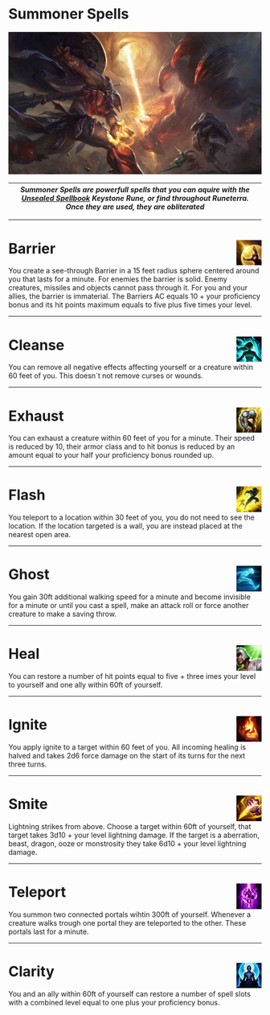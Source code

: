 # Summoner Spells
<img src="https://github.com/Sebastianhju/Runeterra-5e/blob/main/Images/img-Summoners/Art-Smite.png">

|*Summoner Spells are powerfull spells that you can aquire with the [Unsealed Spellbook](https://github.com/Sebastianhju/Runeterra-5e/blob/main/Rules/Runes.md#unsealed-spellbook-) Keystone Rune, or find throughout Runeterra. Once they are used, they are obliterated*|
|---|

---

# Barrier <img src="https://github.com/Sebastianhju/Runeterra-5e/blob/main/Images/img-Summoners/Barrier_HD.png" align=right width=10% height=10%>

You create a see-through Barrier in a 15 feet radius sphere centered around you that lasts for a minute. For enemies the barrier is solid. Enemy creatures, missiles and objects cannot pass through it. For you and your allies, the barrier is immaterial. The Barriers AC equals 10 + your proficiency bonus and its hit points maximum equals to five plus five times your level.

---

# Cleanse <img src="https://github.com/Sebastianhju/Runeterra-5e/blob/main/Images/img-Summoners/Cleanse.png" align=right width=10% height=10%>

You can remove all negative effects affecting yourself or a creature within 60 feet of you. This doesn´t not remove curses or wounds. 

---

# Exhaust<img src="https://github.com/Sebastianhju/Runeterra-5e/blob/main/Images/img-Summoners/Exhaust_HD.png" align=right width=10% height=10%>
You can exhaust a creature within 60 feet of you for a minute. Their speed is reduced by 10, their armor class and to hit bonus is reduced by an amount equal to your half your proficiency bonus rounded up.

---

# Flash<img src="https://github.com/Sebastianhju/Runeterra-5e/blob/main/Images/img-Summoners/Flash_HD.png" align=right width=10% height=10%>
You teleport to a location within 30 feet of you, you do not need to see the location. If the location targeted is a wall, you are instead placed at the nearest open area.

---

# Ghost<img src="https://github.com/Sebastianhju/Runeterra-5e/blob/main/Images/img-Summoners/Ghost_HD.png" align=right width=10% height=10%>
You gain 30ft additional walking speed for a minute and become invisible for a minute or until you cast a spell, make an attack roll or force another creature to make a saving throw.

---

# Heal<img src="https://github.com/Sebastianhju/Runeterra-5e/blob/main/Images/img-Summoners/Heal_HD.png" align=right width=10% height=10%>
You can restore a number of hit points equal to five + three imes your level to yourself and one ally within 60ft of yourself.

---

# Ignite<img src="https://github.com/Sebastianhju/Runeterra-5e/blob/main/Images/img-Summoners/Ignite_HD.png" align=right width=10% height=10%>
You apply ignite to a target within 60 feet of you. All incoming healing is halved and takes 2d6 force damage on the start of its turns for the next three turns.

---

# Smite<img src="https://github.com/Sebastianhju/Runeterra-5e/blob/main/Images/img-Summoners/Smite_HD.png" align=right width=10% height=10%>
Lightning strikes from above. Choose a target within 60ft of yourself, that target takes 3d10 + your level lightning damage. If the target is a aberration, beast, dragon, ooze or monstrosity they take 6d10 + your level lightning damage.

---

# Teleport<img src="https://github.com/Sebastianhju/Runeterra-5e/blob/main/Images/img-Summoners/Teleport_HD.png" align=right width=10% height=10%>
You summon two connected portals wihtin 300ft of yourself. Whenever a creature walks trough one portal they are teleported to the other. These portals last for a minute.

---

# Clarity<img src="https://github.com/Sebastianhju/Runeterra-5e/blob/main/Images/img-Summoners/Clarity.png" align=right width=10% height=10%>
You and an ally within 60ft of yourself can restore a number of spell slots with a combined level equal to one plus your proficiency bonus.

